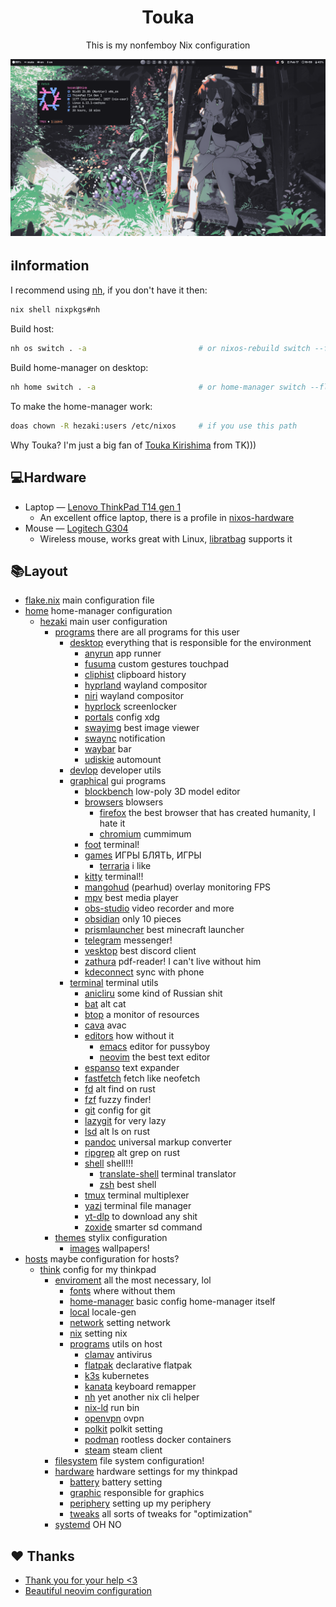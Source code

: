 <h1 align="center">Touka</h1>
<p align="center">This is my nonfemboy Nix configuration</p>
<img src="./.other/1.png" alt="kakoi lubopitniy ai ai ai">

## ℹ️Information
I recommend using  [nh](https://github.com/viperML/nh), if you don't have it then:
``` bash
nix shell nixpkgs#nh
```

Build host:
``` bash
nh os switch . -a                         # or nixos-rebuild switch --flake .#think
```

Build home-manager on desktop:
``` bash
nh home switch . -a                       # or home-manager switch --flake .#hezaki
```
To make the home-manager work:

``` bash
doas chown -R hezaki:users /etc/nixos     # if you use this path
```

Why Touka? I'm just a big fan of [Touka Kirishima](https://tokyoghoul.fandom.com/wiki/Touka_Kirishima)  from TK)))

## 💻Hardware
- Laptop — [Lenovo ThinkPad T14 gen 1](https://www.lenovo.com/us/en/p/laptops/thinkpad/thinkpadt/t14-amd-g1/22tpt14t4a2)
	- An excellent office laptop, there is a profile in [nixos-hardware](https://github.com/NixOS/nixos-hardware/blob/master/lenovo/thinkpad/t14/amd/gen1)
- Mouse — [Logitech G304](https://www.logitechg.com/en-ph/products/gaming-mice/g304-lightspeed-wireless-gaming-mouse.910-005284.html)
	- Wireless mouse, works great with Linux, [libratbag](https://github.com/libratbag/libratbag) supports it 

## 📚Layout
- [flake.nix](flake.nix) main configuration file
- [home](home) home-manager configuration
	- [hezaki](home/hezaki) main user configuration
		- [programs](home/hezaki/programs) there are all programs for this user
			- [desktop](home/hezaki/programs/desktop) everything that is responsible for the environment
				- [anyrun](https://github.com/Kirovez/anyrun) app runner
				- [fusuma](https://github.com/iberianpig/fusuma) custom gestures touchpad
				- [cliphist](https://github.com/sentriz/cliphist) clipboard history
				- [hyprland](https://hyprland.org/) wayland compositor
				- [niri](https://github.com/YaLTeR/niri) wayland compositor
				- [hyprlock](https://github.com/hyprwm/hyprlock) screenlocker
				- [portals](https://flatpak.github.io/xdg-desktop-portal/) config xdg
				- [swayimg](https://github.com/artemsen/swayimg) best image viewer
				- [swaync](https://github.com/ErikReider/SwayNotificationCenter) notification
				- [waybar](https://github.com/Alexays/Waybar) bar
				- [udiskie](https://github.com/coldfix/udiskie) automount
			- [devlop](home/hezaki/programs/devlop) developer utils
			- [graphical](home/hezaki/programs/graphical) gui programs
				- [blockbench](https://www.blockbench.net/) low-poly 3D model editor
				- [browsers](home/hezaki/programs/graphical/browsers) blowsers
					- [firefox](https://www.mozilla.org/firefox/) the best browser that has created humanity, I hate it
					- [chromium](https://www.chromium.org/) cummimum
				- [foot](https://codeberg.org/dnkl/foot) terminal!
				- [games](home/hezaki/programs/graphical/games) ИГРЫ БЛЯТЬ, ИГРЫ
					- [terraria](https://terraria.org/) i like
				- [kitty](https://sw.kovidgoyal.net/kitty/) terminal!!
				- [mangohud](https://github.com/flightlessmango/MangoHud) (pearhud) overlay monitoring FPS
				- [mpv](https://mpv.io/) best media player
				- [obs-studio](https://obsproject.com/) video recorder and more
				- [obsidian](https://obsidian.md/) only 10 pieces
				- [prismlauncher](https://prismlauncher.org/) best minecraft launcher
				- [telegram](https://telegram.org/) messenger!
				- [vesktop](https://github.com/Vencord/Vesktop) best discord client
				- [zathura](https://pwmt.org/projects/zathura/) pdf-reader! I can't live without him
				- [kdeconnect](https://kdeconnect.kde.org/) sync with phone
			- [terminal](home/hezaki/programs/terminal) terminal utils
				- [anicliru](https://github.com/AnicliRu/Anicli-Ru) some kind of Russian shit
				- [bat](https://github.com/sharkdp/bat) alt cat
				- [btop](https://github.com/aristocratos/btop) a monitor of resources 
				- [cava](https://github.com/karlstav/cava) avac
				- [editors](home/hezaki/programs/terminal/editors) how without it
					- [emacs](https://www.gnu.org/software/emacs/) editor for pussyboy
					- [neovim](https://neovim.io/) the best text editor
				- [espanso](https://espanso.org/) text expander
				- [fastfetch](https://github.com/fastfetch-cli/fastfetch) fetch like neofetch
				- [fd](https://github.com/sharkdp/fd) alt find on rust
				- [fzf](https://github.com/junegunn/fzf) fuzzy finder!
				- [git](https://git-scm.com/) config for git
				- [lazygit](https://github.com/jesseduffield/lazygit) for very lazy
				- [lsd](https://github.com/lsd-rs/lsd) alt ls on rust
				- [pandoc](https://pandoc.org/) universal markup converter 
				- [ripgrep](https://github.com/BurntSushi/ripgrep) alt grep on rust
				- [shell](home/hezaki/programs/terminal/shell) shell!!!
					- [translate-shell](https://github.com/soimort/translate-shell) terminal translator
					- [zsh](https://www.zsh.org/) best shell
				- [tmux](https://github.com/tmux/tmux/wiki) terminal multiplexer
				- [yazi](https://github.com/sxycode/yazi) terminal file manager
				- [yt-dlp](https://github.com/yt-dlp/yt-dlp) to download any shit
				- [zoxide](https://github.com/ajeetdsouza/zoxide) smarter sd command
		- [themes](home/hezaki/themes) stylix configuration
			- [images](home/hezaki/themes/images) wallpapers!
- [hosts](hosts) maybe configuration for hosts?
	- [think](hosts/think) config for my thinkpad
		- [enviroment](hosts/think/enviroment) all the most necessary, lol
			- [fonts](hosts/think/enviroment/fonts) where without them
			- [home-manager](hosts/think/enviroment/home-manager) basic config home-manager itself
			- [local](hosts/think/enviroment/local) locale-gen
			- [network](hosts/think/enviroment/network) setting network
			- [nix](hosts/think/enviroment/nix) setting nix
			- [programs](hosts/think/enviroment/programs) utils on host
			    - [clamav](https://www.clamav.net/) antivirus
			    - [flatpak](https://flatpak.org/) declarative flatpak
				- [k3s](https://k3s.io/) kubernetes
				- [kanata](https://github.com/jtroo/kanata) keyboard remapper
				- [nh](https://github.com/viperML/nh) yet another nix cli helper
				- [nix-ld](https://github.com/NixOS/nixpkgs/blob/master/pkgs/build-support/setup-hooks/nix-ld/README.md) run bin
				- [openvpn](https://openvpn.net/) ovpn
                - [polkit](https://www.freedesktop.org/software/polkit/docs/latest/) polkit setting
                - [podman](https://podman.io/) rootless docker containers
                - [steam](https://store.steampowered.com/) steam client
		- [filesystem](hosts/think/filesystem) file system configuration!
		- [hardware](hosts/think/hardware) hardware settings for my thinkpad
			- [battery](hosts/think/hardware/battery) battery setting
			- [graphic](hosts/think/hardware/graphic) responsible for graphics
			- [periphery](hosts/think/hardware/periphery) setting up my periphery
			- [tweaks](hosts/think/hardware/tweaks) all sorts of tweaks for "optimization"
		- [systemd](hosts/think/systemd) OH NO

 ## ❤️ Thanks 
- [Thank you for your help <3](https://codeberg.org/ghosty)
- [Beautiful neovim configuration](https://github.com/Manas140/Conscious/tree/main)
